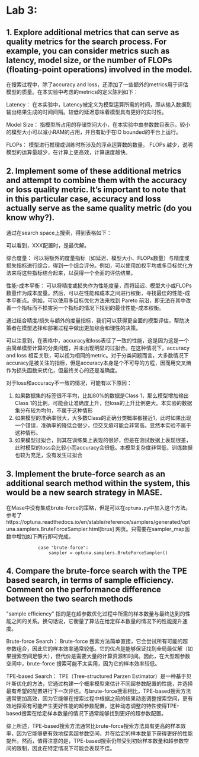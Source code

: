 # Lab 3:
## 1. Explore additional metrics that can serve as quality metrics for the search process. For example, you can consider metrics such as latency, model size, or the number of FLOPs (floating-point operations) involved in the model.
在搜索过程中，除了accuracy and loss，还添加了一些额外的metrics用于评估模型的质量。在本实验中考虑的metrics的定义陈列如下：

Latency： 在本实验中，Latency被定义为模型运算所需的时间，即从输入数据到输出结果生成的时间间隔。较低的延迟意味着模型具有更好的实时性。

Model Size： 指模型所占用的存储空间大小，在本实验中由参数数目表示。较小的模型大小可以减小RAM的占用，并且有助于在IO bounded的平台上运行。

FLOPs： 模型进行推理或训练时所涉及的浮点运算数的数量。 FLOPs 越少，说明模型的运算量越少，在计算上更高效，计算速度越快。




## 2. Implement some of these additional metrics and attempt to combine them with the accuracy or loss quality metric. It’s important to note that in this particular case, accuracy and loss actually serve as the same quality metric (do you know why?).
通过在search space上搜索，得到表格如下：

可以看到，XXX配置时，是最优解。

综合度量： 可以将额外的度量指标（如延迟、模型大小、FLOPs数量）与精度或损失指标进行综合，得到一个综合评分。例如，可以使用加权平均或多目标优化方法来将这些指标结合起来，以获得一个全面的评估结果。

性能-成本平衡： 可以将精度或损失作为性能度量，而将延迟、模型大小或FLOPs数量作为成本度量。然后，可以在性能和成本之间进行权衡，寻找最佳的性能-成本平衡点。例如，可以使用多目标优化方法来找到 Pareto 前沿，即无法在其中改善一个指标而不损害另一个指标的情况下找到的最佳性能-成本权衡。

通过结合精度/损失与额外的度量指标，我们可以获得更全面的模型评估，帮助决策者在模型选择和部署过程中做出更加综合和理性的决策。

可以注意到，在表格中，accuracy和loss表征了一致的性能，这是因为这是一个由简单模型计算的分类问题，并未出现明显的过拟合。在这种情况下，accuracy and loss 相互关联，可以视为相同的metric。对于分类问题而言，大多数情况下accuracy是被关注的指标，但是accuracy本身是个不可导的方程，因而用交叉熵作为损失函数来优化，但最终关心的还是准确度。

对于loss和accuracy不一致的情况，可能有以下原因：

1. 如果数据集的标签很不平均，比如80%的数据是Class 1，那么模型增加输出Class 1的比例，可能会让准确度上升，但loss的上升比例更大。本实验的数据集分布较为均匀，不属于这种情形
2. 如果模型的准确率很大，大多数Class的正确分类概率都接近1，此时如果出现一个错误，准确率的降低会很少，但交叉熵可能会非常高。显然本实验不属于这种情形。
3. 如果模型过拟合，则其在训练集上表现的很好，但是在测试数据上表现很差，此时模型的loss会比较小而accuracy会很低。本模型复杂度非常低，训练数据也较为充足，没有发生过拟合








## 3. Implement the brute-force search as an additional search method within the system, this would be a new search strategy in MASE.
在Mase中没有集成brute-force的策略，但是可以在`optuna.py`中加入这个方法。参考了https://optuna.readthedocs.io/en/stable/reference/samplers/generated/optuna.samplers.BruteForceSampler.html[brus] 网页。只需要在sampler_map函数中增加如下两行即可完成。
```
            case "brute-force":
                sampler = optuna.samplers.BruteForceSampler()
```
## 4. Compare the brute-force search with the TPE based search, in terms of sample efficiency. Comment on the performance difference between the two search methods
"sample efficiency" 指的是在超参数优化过程中所需的样本数量与最终达到的性能之间的关系。换句话说，它衡量了算法在给定样本数量的情况下的性能提升速度。

Brute-force Search： Brute-force 搜索方法简单直接，它会尝试所有可能的超参数组合，因此它的样本效率通常较低。它的优点是能够保证找到全局最优解（如果搜索空间足够大），但代价是需要大量的计算资源和时间。因此，在大型超参数空间中，brute-force 搜索可能不太实用，因为它的样本效率较低。

TPE-based Search： TPE（Tree-structured Parzen Estimator）是一种基于贝叶斯优化的方法，它通过构建一个概率模型来估计不同超参数配置的性能，并选择最有希望的配置进行下一次评估。与brute-force搜索相比，TPE-based搜索方法通常更加高效，因为它能够在搜索过程中根据之前的结果动态调整搜索空间，更有效地探索有可能产生更好性能的超参数配置。这种动态调整的特性使得TPE-based搜索在给定样本数量的情况下通常能够找到更好的超参数配置。

综上所述，TPE-based搜索方法通常比brute-force搜索方法具有更高的样本效率，因为它能够更有效地探索超参数空间，并在给定的样本数量下获得更好的性能提升。然而，值得注意的是，TPE-based搜索仍然受到初始样本数量和超参数空间的限制，因此在特定情况下可能会表现不佳。
